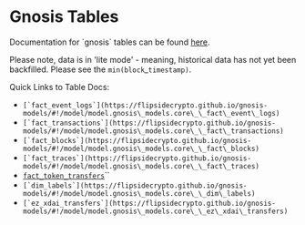 # Gnosis Tables

Documentation for \`gnosis\` tables can be found [here](https://flipsidecrypto.github.io/gnosis-models/#!/overview).

Please note, data is in 'lite mode' - meaning, historical data has not yet been backfilled. Please see the `min(block`\_`timestamp)`.&#x20;

Quick Links to Table Docs:

* ``[`fact_event_logs`](https://flipsidecrypto.github.io/gnosis-models/#!/model/model.gnosis\_models.core\_\_fact\_event\_logs)``
* ``[`fact_transactions`](https://flipsidecrypto.github.io/gnosis-models/#!/model/model.gnosis\_models.core\_\_fact\_transactions)``
* ``[`fact_blocks`](https://flipsidecrypto.github.io/gnosis-models/#!/model/model.gnosis\_models.core\_\_fact\_blocks)``
* ``[`fact_traces`](https://flipsidecrypto.github.io/gnosis-models/#!/model/model.gnosis\_models.core\_\_fact\_traces)``
* &#x20;[`fact_token_transfers`](https://flipsidecrypto.github.io/gnosis-models/#!/model/model.gnosis\_models.core\_\_fact\_token\_transfers)``
* ``[`dim_labels`](https://flipsidecrypto.github.io/gnosis-models/#!/model/model.gnosis\_models.core\_\_dim\_labels)``
* ``[`ez_xdai_transfers`](https://flipsidecrypto.github.io/gnosis-models/#!/model/model.gnosis\_models.core\_\_ez\_xdai\_transfers)``
